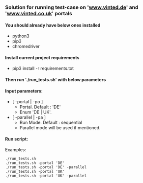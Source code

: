 ### Solution for running test-case on 'www.vinted.de' and 'www.vinted.co.uk' portals
#### You should already have below ones installed
 * python3 
 * pip3
 * chromedriver

#### Install current project requirements
* pip3 install -r requirements.txt
#### Then run './run_tests.sh' with below parameters
#### Input parameters:
* [ -portal | -po ]
    *  Portal. Default : 'DE'
    *  Enum 'DE | UK'.
* [ -parallel | -pa ]
    * Run Mode. Default : sequential
    * Parallel mode will be used if mentioned.
  
#### Run script:
Examples:
```
./run_tests.sh
./run_tests.sh -portal 'DE'
./run_tests.sh -portal 'DE' -parallel
./run_tests.sh -portal 'UK'
./run_tests.sh -portal 'UK' -parallel
```